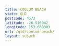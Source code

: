 ```yaml
---
title: COOLUM BEACH
state: QLD
postcode: 4573
latitude: -26.516942
longitude: 153.068303
url: /qld/coolum-beach/
layout: suburb
---
```

